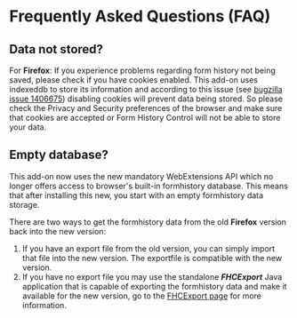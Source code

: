 # Frequently Asked Questions (FAQ)


## Data not stored?
For **Firefox**: If you experience problems regarding form history not being saved, please check if you have
cookies enabled. This add-on uses indexeddb to store its information and according to this
issue (see [bugzilla issue 1406675](https://bugzilla.mozilla.org/show_bug.cgi?id=1406675))
disabling cookies will prevent data being stored. So please check the
Privacy and Security preferences of the browser and make sure that cookies are accepted or
Form History Control will not be able to store your data.

## Empty database?
This add-on now uses the new mandatory WebExtensions API which no longer offers access to
browser's built-in formhistory database. This means that after installing this new, you start with an empty
formhistory data storage.

There are two ways to get the formhistory data from the old **Firefox** version back into the new version:

1. If you have an export file from the old version, you can simply import that file into the new
   version. The exportfile is compatible with the new version.
1. If you have no export file you may use the standalone __*FHCExport*__ Java application that
   is capable of exporting the formhistory data and make it available for the new version,
   go to the [FHCExport page](../FHCExport.md) for more information.

